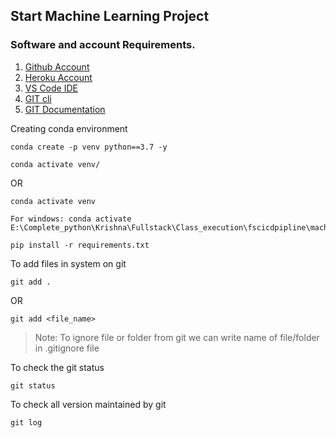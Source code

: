 ## Start Machine Learning Project

### Software and account Requirements.


1. [Github Account](https://github.com)
2. [Heroku Account](https://dashboard.heroku.com/login)
3. [VS Code IDE](https://code.visualstudio.com/download)
4. [GIT cli](https://git-scm.com/downloads)
5. [GIT Documentation](https://git-scm.com/docs/gittutorial)

Creating conda environment
```
conda create -p venv python==3.7 -y
```

```
conda activate venv/
```
OR 
```
conda activate venv

For windows: conda activate E:\Complete_python\Krishna\Fullstack\Class_execution\fscicdpipline\machine_learning_project\venv
```

```
pip install -r requirements.txt
```
To add files in system on git

```
git add .
```
OR

```
git add <file_name>
```

> Note: To ignore file or folder from git we can write name of file/folder in .gitignore file

To check the git status 
```
git status
```
To check all version maintained by git
```
git log
```